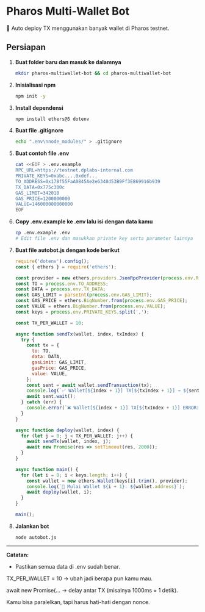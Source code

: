 # Pharos Multi-Wallet Bot

🚀 Auto deploy TX menggunakan banyak wallet di Pharos testnet.

## Persiapan

1. **Buat folder baru dan masuk ke dalamnya**
    ```bash
    mkdir pharos-multiwallet-bot && cd pharos-multiwallet-bot
    ```

2. **Inisialisasi npm**
    ```bash
    npm init -y
    ```

3. **Install dependensi**
    ```bash
    npm install ethers@5 dotenv
    ```

4. **Buat file .gitignore**
    ```bash
    echo ".env\nnode_modules/" > .gitignore
    ```

5. **Buat contoh file .env**
    ```bash
    cat <<EOF > .env.example
    RPC_URL=https://testnet.dplabs-internal.com
    PRIVATE_KEYS=0xabc...,0xdef...
    TO_ADDRESS=0x178f55FaA0845Ae2e6348d53B9Ff3E869916b939
    TX_DATA=0x775c300c
    GAS_LIMIT=342010
    GAS_PRICE=1200000000
    VALUE=146000000000000
    EOF
    ```

6. **Copy .env.example ke .env lalu isi dengan data kamu**
    ```bash
    cp .env.example .env
    # Edit file .env dan masukkan private key serta parameter lainnya
    ```

7. **Buat file autobot.js dengan kode berikut**
    ```js
    require('dotenv').config();
    const { ethers } = require('ethers');
    
    const provider = new ethers.providers.JsonRpcProvider(process.env.RPC_URL);
    const TO = process.env.TO_ADDRESS;
    const DATA = process.env.TX_DATA;
    const GAS_LIMIT = parseInt(process.env.GAS_LIMIT);
    const GAS_PRICE = ethers.BigNumber.from(process.env.GAS_PRICE);
    const VALUE = ethers.BigNumber.from(process.env.VALUE);
    const keys = process.env.PRIVATE_KEYS.split(',');
    
    const TX_PER_WALLET = 10;
    
    async function sendTx(wallet, index, txIndex) {
      try {
        const tx = {
          to: TO,
          data: DATA,
          gasLimit: GAS_LIMIT,
          gasPrice: GAS_PRICE,
          value: VALUE,
        };
        const sent = await wallet.sendTransaction(tx);
        console.log(`✅ Wallet[${index + 1}] TX[${txIndex + 1}] → ${sent.hash}`);
        await sent.wait();
      } catch (err) {
        console.error(`❌ Wallet[${index + 1}] TX[${txIndex + 1}] ERROR: ${err.message}`);
      }
    }
    
    async function deploy(wallet, index) {
      for (let j = 0; j < TX_PER_WALLET; j++) {
        await sendTx(wallet, index, j);
        await new Promise(res => setTimeout(res, 2000));
      }
    }
    
    async function main() {
      for (let i = 0; i < keys.length; i++) {
        const wallet = new ethers.Wallet(keys[i].trim(), provider);
        console.log(`🚀 Mulai Wallet ${i + 1}: ${wallet.address}`);
        await deploy(wallet, i);
      }
    }
    
    main();
    ```

8. **Jalankan bot**
    ```bash
    node autobot.js
    ```

---

**Catatan:**  
- Pastikan semua data di .env sudah benar.

TX_PER_WALLET = 10 → ubah jadi berapa pun kamu mau.

await new Promise(... → delay antar TX (misalnya 1000ms = 1 detik).

Kamu bisa paralelkan, tapi harus hati-hati dengan nonce.


